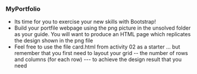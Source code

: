 

### MyPortfolio

- Its time for you to exercise your new skills with Bootstrap!
- Build your portfile webpage using the png picture in the unsolved folder as your guide. You will want to produce an HTML page which replicates the design shown in the png file
- Feel free to use the file card.html from activity 02 as a starter  ... but remember that you first need to layout your grid -- the number of rows and columns (for each row) --- to achieve the design result that you need





